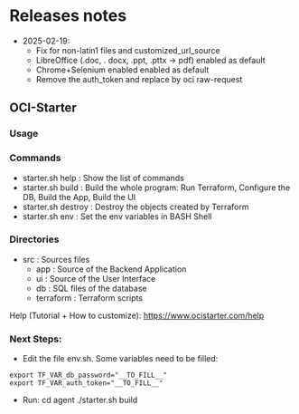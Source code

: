 # Releases notes
- 2025-02-19: 
    - Fix for non-latin1 files and customized_url_source 
    - LibreOffice (.doc, . docx, .ppt, .pttx -> pdf) enabled as default
    - Chrome+Selenium enabled enabled as default 
    - Remove the auth_token and replace by oci raw-request

## OCI-Starter
### Usage 

### Commands
- starter.sh help    : Show the list of commands
- starter.sh build   : Build the whole program: Run Terraform, Configure the DB, Build the App, Build the UI
- starter.sh destroy : Destroy the objects created by Terraform
- starter.sh env     : Set the env variables in BASH Shell
                    
### Directories
- src           : Sources files
    - app       : Source of the Backend Application 
    - ui        : Source of the User Interface 
    - db        : SQL files of the database
    - terraform : Terraform scripts

Help (Tutorial + How to customize): https://www.ocistarter.com/help

### Next Steps:
- Edit the file env.sh. Some variables need to be filled:
```
export TF_VAR_db_password="__TO_FILL__"
export TF_VAR_auth_token="__TO_FILL__"
```

- Run:
  cd agent
  ./starter.sh build
